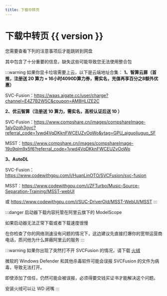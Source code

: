 ```yaml
---
title: 下载中转页
---
```


# 下载中转页 {{ version }}

您需要查看下列的注意事项后才能跳转到网盘

其中包含了十分重要的信息，缺失这些可能导致您无法使用整合包

:::warning 如果你显卡垃圾需要上云，以下是云端地址合集：
**1、智算云扉（首推，注册送 20 算力 + 16小时4090D算力券，需实名，充值再享百分之8额外优惠）**

SVC-Fusion：https://waas.aigate.cc/user/charge?channel=E4Z7B2W5C&coupon=AM8HLIZE2C

**2、优云智算（注册送 10 算力，需实名，高校认证后送 10 ）**

SVC-Fusion：https://www.compshare.cn/images/compshareImage-1aly0zqh3gvc?referral_code=1ywd4VqDKknFWCEUZvOoWo&ytag=GPU_aiguoliuguo_SF


MSST：https://www.compshare.cn/images/compshareImage-19o9qlm9x5f6?referral_code=1ywd4VqDKknFWCEUZvOoWo

**3、AutoDL**

SVC-Fusion：https://www.codewithgpu.com/i/HuanLinOTO/SVCFusion/svc-fusion


MSST：https://www.codewithgpu.com/i/ZFTurbo/Music-Source-Separation-Training/MSST-webUI

或 https://www.codewithgpu.com/i/SUC-DriverOld/MSST-WebUI/MSST
:::

:::danger
启动器下载内容托管在阿里云旗下的 ModelScope

如果启动器无法正常下载或者下载速度很慢

在你检查了你的网络测速没有问题的情况下，这边建议先直接打爆你的宽带运营商电话，质问他为什么屏蔽阿里云的服务
:::

:::warning
如果你出现了突然打不开 SVCFusion 的情况，请下载 [火绒](https://www.huorong.cn/)

微软的 Windows Defender 和其他杀毒软件可能会误报 SVCFusion 的文件为病毒，导致无法打开。

即使添加了信任，仍然可能会被误报，必须得要交钱买证书才能解决这个问题。

安装火绒可以让 WD 闭嘴
:::

<comp :wait_time="wait_time" :link="link" :version="version"></comp>

<script lang="ts" setup>
import { parse, decode_string } from "../utils/url.ts"
import { ref } from "vue"


import comp from "./comp.vue"

const params = parse(typeof window === "undefined"?"http://localhost:5173/download/?link=aHR0cHM6Ly93d3cuMTIzcGFuLmNvbS9zL0JFektqdi1lQ3Fxdi5odG1s&version=MS4wLjAgcmMxMS1maXhlZA==":location.href)

console.log(params)

if (!params.link) {
    // 回到首页
    // window.location.href = "/"
}
const link = decode_string(params.link)
const version = decode_string(params.version)




const wait_time = ref(10)

console.log(link)

const timer = setInterval(() => {
    wait_time.value --
    if (wait_time.value <= 0) {
        clearInterval(timer);
        // location.href = link
    }
}, 1000)

</script>
